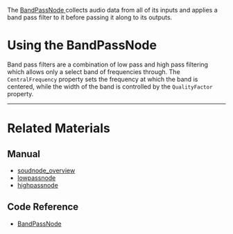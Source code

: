 The [ BandPassNode ](https://github.com/ZilchEngine/ZilchDocs/blob/master/code_reference/class_reference/bandpassnode.markdown) collects audio data from all of its inputs and applies a band pass filter to it before passing it along to its outputs. 

 # Using the BandPassNode

Band pass filters are a combination of low pass and high pass filtering which allows only a select band of frequencies through. The `CentralFrequency` property sets the frequency at which the band is centered, while the width of the band is controlled by the `QualityFactor` property.

---
 # Related Materials
 ## Manual
- [soudnode_overview](https://github.com/ZilchEngine/ZilchDocs/blob/master/zilch_editor_documentation/zeromanual/audio/soundnode/soudnode_overview.markdown)
- [lowpassnode](https://github.com/ZilchEngine/ZilchDocs/blob/master/zilch_editor_documentation/zeromanual/audio/soundnode/lowpassnode.markdown)
- [highpassnode](https://github.com/ZilchEngine/ZilchDocs/blob/master/zilch_editor_documentation/zeromanual/audio/soundnode/highpassnode.markdown)

 ## Code Reference
- [ BandPassNode ](https://github.com/ZilchEngine/ZilchDocs/blob/master/code_reference/class_reference/bandpassnode.markdown) 

 